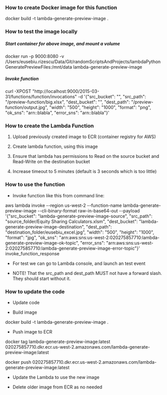 ### How to create Docker image for this function
docker build -t lambda-generate-preview-image .

### How to test the image locally
##### Start container for above image, and mount a volume
docker run -p 9000:8080 -v /Users/eusebiu.rizescu/Data/Git/randomScriptsAndProjects/lambdaPythonGeneratePreviewFiles:/mnt/data lambda-generate-preview-image

##### Invoke function
curl -XPOST "http://localhost:9000/2015-03-31/functions/function/invocations" -d '{"src_bucket": "", "src_path": "/preview-function/big.xlsx", "dest_bucket": "", "dest_path": "/preview-function/output.jpg", "width": "500", "height": "1000", "format": "png", "ok_sns": "arn::blabla", "error_sns": "arn::blabla"}'

### How to create the Lambda Function
1) Upload previously created image to ECR (container registry for AWS)

2) Create lambda function, using this image

3) Ensure that lambda has permissions to Read on the source bucket and Read-Write on the destination bucket

4) Increase timeout to 5 minutes (default is 3 seconds which is too little)

### How to use the function

- Invoke function like this from command line:

aws lambda invoke --region us-west-2 --function-name lambda-generate-preview-image --cli-binary-format raw-in-base64-out --payload '{"src_bucket": "lambda-generate-preview-image-source", "src_path": "source_folder/Equity Sharing Calculators.xlsm", "dest_bucket": "lambda-generate-preview-image-destination", "dest_path": "destination_folder/eusebiu_excel.jpg", "width": "500", "height": "1000", "format": "jpg", "ok_sns": "arn:aws:sns:us-west-2:020275857710:lambda-generate-preview-image-ok-topic", "error_sns": "arn:aws:sns:us-west-2:020275857710:lambda-generate-preview-image-error-topic"}' invoke_function_response

- For test we can go to Lambda console, and launch an test event

- NOTE! That the src_path and dest_path MUST not have a forward slash. They should start without it.

### How to update the code

-  Update code

-  Build image

docker build -t lambda-generate-preview-image .
-  Push image to ECR

docker tag lambda-generate-preview-image:latest 020275857710.dkr.ecr.us-west-2.amazonaws.com/lambda-generate-preview-image:latest

docker push 020275857710.dkr.ecr.us-west-2.amazonaws.com/lambda-generate-preview-image:latest

-  Update the Lambda to use the new image

-  Delete older image from ECR as no needed
